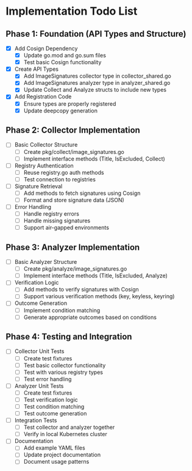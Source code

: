 # Implementation Todo List

## Phase 1: Foundation (API Types and Structure)

- [x] Add Cosign Dependency
  - [x] Update go.mod and go.sum files
  - [x] Test basic Cosign functionality

- [x] Create API Types
  - [x] Add ImageSignatures collector type in collector_shared.go
  - [x] Add ImageSignatures analyzer type in analyzer_shared.go
  - [x] Update Collect and Analyze structs to include new types

- [x] Add Registration Code
  - [x] Ensure types are properly registered
  - [x] Update deepcopy generation

## Phase 2: Collector Implementation

- [ ] Basic Collector Structure
  - [ ] Create pkg/collect/image_signatures.go
  - [ ] Implement interface methods (Title, IsExcluded, Collect)

- [ ] Registry Authentication
  - [ ] Reuse registry.go auth methods
  - [ ] Test connection to registries

- [ ] Signature Retrieval
  - [ ] Add methods to fetch signatures using Cosign
  - [ ] Format and store signature data (JSON)

- [ ] Error Handling
  - [ ] Handle registry errors
  - [ ] Handle missing signatures
  - [ ] Support air-gapped environments

## Phase 3: Analyzer Implementation

- [ ] Basic Analyzer Structure
  - [ ] Create pkg/analyze/image_signatures.go
  - [ ] Implement interface methods (Title, IsExcluded, Analyze)

- [ ] Verification Logic
  - [ ] Add methods to verify signatures with Cosign
  - [ ] Support various verification methods (key, keyless, keyring)

- [ ] Outcome Generation
  - [ ] Implement condition matching
  - [ ] Generate appropriate outcomes based on conditions

## Phase 4: Testing and Integration

- [ ] Collector Unit Tests
  - [ ] Create test fixtures
  - [ ] Test basic collector functionality
  - [ ] Test with various registry types
  - [ ] Test error handling

- [ ] Analyzer Unit Tests
  - [ ] Create test fixtures
  - [ ] Test verification logic
  - [ ] Test condition matching
  - [ ] Test outcome generation

- [ ] Integration Tests
  - [ ] Test collector and analyzer together
  - [ ] Verify in local Kubernetes cluster

- [ ] Documentation
  - [ ] Add example YAML files
  - [ ] Update project documentation
  - [ ] Document usage patterns